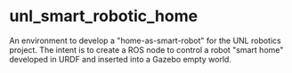 # unl_smart_robotic_home

An environment to develop a "home-as-smart-robot" for the UNL robotics project.
The intent is to create a ROS node to control a robot "smart home"
developed in URDF and inserted into a Gazebo empty world.




